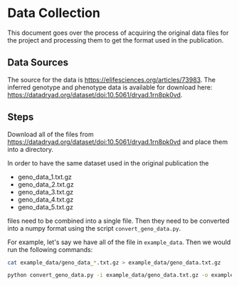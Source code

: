 # Data Collection

This document goes over the process of acquiring the original data files for the project and processing them to get the format used in the publication.

## Data Sources

The source for the data is https://elifesciences.org/articles/73983. The inferred genotype and phenotype data is available for download here: https://datadryad.org/dataset/doi:10.5061/dryad.1rn8pk0vd.

## Steps

Download all of the files from https://datadryad.org/dataset/doi:10.5061/dryad.1rn8pk0vd and place them into a directory.

In order to have the same dataset used in the original publication the

- geno_data_1.txt.gz
- geno_data_2.txt.gz
- geno_data_3.txt.gz
- geno_data_4.txt.gz
- geno_data_5.txt.gz

files need to be combined into a single file. Then they need to be converted into a numpy format using the script `convert_geno_data.py`.

For example, let's say we have all of the file in `example_data`. Then we would run the following commands:

```bash
cat example_data/geno_data_*.txt.gz > example_data/geno_data.txt.gz

python convert_geno_data.py -i example_data/geno_data.txt.gz -o example_data/merged_geno_data.npy
```
